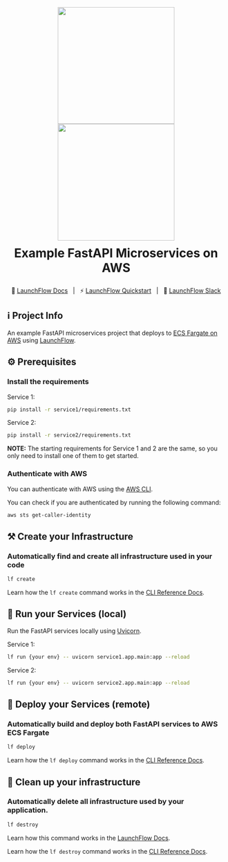 <div align="center" style="display: flex; flex-direction: column; justify-content: center;">
    <a style="align-self: center" href="https://launchflow.com/#gh-dark-mode-only" target="_blank">
        <img  height="auto" width="270" src="https://storage.googleapis.com/launchflow-public-images/launchflow-logo-dark.png#gh-dark-mode-only">
    </a>
    <a style="align-self: center" href="https://launchflow.com/#gh-light-mode-only" target="_blank">
        <img  height="auto" width="270" src="https://storage.googleapis.com/launchflow-public-images/launchflow-logo-light.svg#gh-light-mode-only">
    </a>
    <div style="display: flex; align-content: center; gap: 4px; justify-content: center; margin-top: 12px; margin-bottom: 12px;  border-bottom: none;">
        <h1 style="margin-top: 0px; margin-bottom: 0px; border-bottom: none;">
            Example FastAPI Microservices on AWS
        </h1>
    </div>
</div>
<div style="text-align: center;" align="center">

📖 [LaunchFlow Docs](https://docs.launchflow.com/) &nbsp; | &nbsp; ⚡ [LaunchFlow Quickstart](https://docs.launchflow.com/docs/get-started) &nbsp; | &nbsp; 👋 [LaunchFlow Slack](https://join.slack.com/t/launchflowusers/shared_invite/zt-27wlowsza-Uiu~8hlCGkvPINjmMiaaMQ)

</div>

## ℹ️ Project Info

An example FastAPI microservices project that deploys to [ECS Fargate on AWS](https://aws.amazon.com/fargate/) using [LaunchFlow](https://launchflow.com/).

## ⚙️ Prerequisites

### Install the requirements

Service 1:
```bash
pip install -r service1/requirements.txt
```

Service 2:
```bash
pip install -r service2/requirements.txt
```

<strong>NOTE:</strong> The starting requirements for Service 1 and 2 are the same, so you only need to install one of them to get started.

### Authenticate with AWS

You can authenticate with AWS using the [AWS CLI](https://aws.amazon.com/cli/). 

You can check if you are authenticated by running the following command:
```bash
aws sts get-caller-identity
```

## ⚒️ Create your Infrastructure

### Automatically find and create all infrastructure used in your code

```bash
lf create
```

Learn how the `lf create` command works in the [CLI Reference Docs](https://docs.launchflow.com/reference/cli#launchflow-create).


## 🏃 Run your Services (local)

Run the FastAPI services locally using [Uvicorn](https://www.uvicorn.org/).

Service 1:
```bash
lf run {your env} -- uvicorn service1.app.main:app --reload
```

Service 2:
```bash
lf run {your env} -- uvicorn service2.app.main:app --reload
```

## 🚀 Deploy your Services (remote)

### Automatically <strong>build</strong> and <strong>deploy</strong> both FastAPI services to AWS ECS Fargate

```bash
lf deploy
```

Learn how the `lf deploy` command works in the [CLI Reference Docs](https://docs.launchflow.com/reference/cli#launchflow-deploy).

## 🧹 Clean up your infrastructure

### Automatically delete all infrastructure used by your application.

```bash
lf destroy
```

Learn how this command works in the [LaunchFlow Docs](https://docs.launchflow.com/reference/cli#launchflow-clean).

Learn how the `lf destroy` command works in the [CLI Reference Docs](https://docs.launchflow.com/reference/cli#launchflow-destroy).

